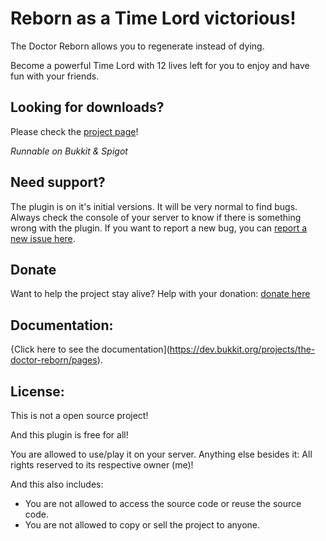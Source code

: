 # Reborn as a Time Lord victorious!
The Doctor Reborn allows you to regenerate instead of dying.

Become a powerful Time Lord with 12 lives left for you to enjoy and have fun with your friends.

## Looking for downloads?
Please check the [project page](https://dev.bukkit.org/projects/the-doctor-reborn)!

*Runnable on Bukkit & Spigot*

## Need support?
The plugin is on it's initial versions. It will be very normal to find bugs. Always check the console of your server to know if there is something wrong with the plugin. If you want to report a new bug, you can [report a new issue here](https://github.com/leothawne/TheDoctorReborn/issues).

## Donate
Want to help the project stay alive? Help with your donation: [donate here](https://leothawne.github.io/TheDoctorReborn/#donate)

## Documentation:
{Click here to see the documentation](https://dev.bukkit.org/projects/the-doctor-reborn/pages).

## License:
This is not a open source project!

And this plugin is free for all!

You are allowed to use/play it on your server. Anything else besides it: All rights reserved to its respective owner (me)!

And this also includes:
- You are not allowed to access the source code or reuse the source code.
- You are not allowed to copy or sell the project to anyone.

